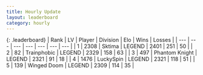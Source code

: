 ```yaml
---
title: Hourly Update
layout: leaderboard
category: hourly
---
```


{: .leaderboard}
| Rank | LV | Player | Division | Elo | Wins | Losses |
| --- | --- | --- | --- | --- | --- | --- |
| <span data-change="0">1</span> | 2308 | <span title="ID: 353063">Sktima</span> | LEGEND | <span data-change="0">2401</span> | <span data-change="0">251</span> | <span data-change="0">50</span> |
| <span data-change="2">2</span> | 82 | <span title="ID: 744981">Trainphobic</span> | LEGEND | <span data-change="9">2329</span> | <span data-change="2">158</span> | <span data-change="0">63</span> |
| <span data-change="-1">3</span> | 497 | <span title="ID: 742939">Phantom Knight</span> | LEGEND | <span data-change="0">2321</span> | <span data-change="0">91</span> | <span data-change="0">18</span> |
| <span data-change="-1">4</span> | 1476 | <span title="ID: 498412">LuckySpin</span> | LEGEND | <span data-change="0">2321</span> | <span data-change="0">118</span> | <span data-change="0">51</span> |
| <span data-change="0">5</span> | 139 | <span title="ID: 744396">Winged Doom</span> | LEGEND | <span data-change="0">2309</span> | <span data-change="0">114</span> | <span data-change="0">35</span> |